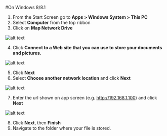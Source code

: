 #On Windows 8/8.1
1. From the Start Screen go to **Apps > Windows System > This PC**
2. Select **Computer** from the top ribbon
3. Click on **Map Network Drive**

![alt text](http://www2.le.ac.uk/offices/itservices/ithelp/images/my-computer/files-and-security/my-files/webdav/Mapnetworkdrive.jpg "Map Network Button")

4. Click **Connect to a Web site that you can use to store your documents and pictures.**

![alt text](http://www2.le.ac.uk/offices/itservices/ithelp/images/my-computer/files-and-security/my-files/webdav/ConnecttoWebsite.jpg "Map Panel")

5. Click **Next**
6. Select **Choose another network location** and click **Next**

![alt text](http://www2.le.ac.uk/offices/itservices/ithelp/images/my-computer/files-and-security/my-files/webdav/Customnetworklocation.jpg "Network Location")

7. Enter the url shown on app screen (e.g. http://192.168.1.100) and click **Next**

![alt text](http://www2.le.ac.uk/offices/itservices/ithelp/images/my-computer/files-and-security/my-files/webdav/Websitelocationspecify.jpg "Location Specify")

8. Click **Next**, then **Finish**
9. Navigate to the folder where your file is stored.
